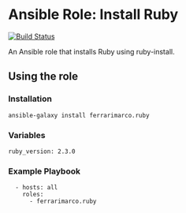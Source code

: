 # Ansible Role: Install Ruby
[![Build Status](https://travis-ci.org/ferrarimarco/ansible-role-ruby.svg?branch=master)](https://travis-ci.org/ferrarimarco/ansible-role-ruby)

An Ansible role that installs Ruby using ruby-install.

## Using the role
### Installation
```
ansible-galaxy install ferrarimarco.ruby
```

### Variables
```
ruby_version: 2.3.0
```

### Example Playbook
```
  - hosts: all
    roles:
      - ferrarimarco.ruby
```
